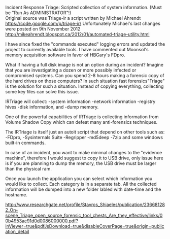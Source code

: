 Incident Response Triage: Scripted collection of system information. (Must be "Run As ADMINISTRATOR"!)  
Original source was Triage-ir a script written by Michael Ahrendt https://code.google.com/p/triage-ir/ 
Unfortunately Michael's last changes were posted on 9th November 2012
http://mikeahrendt.blogspot.ca/2012/01/automated-triage-utility.html

I have since fixed the "commands executed" logging errors and updated the project to currently available tools.
I have commented out Moonsol's memory acquisition software in favor of HBGary's FDpro.

What if having a full disk image is not an option during an incident?
Imagine that you are investigating a dozen or more possibly infected or compromised systems. 
Can you spend 2-8 hours making a forensic copy of the hard drives on those computers? 
In such situation fast forensics\"Triage" is the solution for such a situation. 
Instead of copying everything, collecting some key files can solve this issue.

IRTriage will collect: 
-system information
-network information
-registry hives
-disk information, and 
-dump memory. 

One of the powerful capabilities of IRTriage is collecting information from Volume Shadow Copy which can defeat many anti-forensics techniques.

The IRTriage is itself just an autoit script that depend on other tools such as: 
-FDpro,
-Sysinternals Suite 
-Regripper
-md5deep
-7zip
and some windows built-in commands.

In case of an incident, you want to make minimal changes to the "evidence machine", 
therefore I would suggest to copy it to USB drive, only issue here is if you are planning to dump the memory, the USB drive must be larger than the physical ram.

Once you launch the application you can select which information you would like to collect. 
Each category is in a separate tab. 
All the collected information will be dumped into a new folder labled with date-time and the hostname.

http://www.researchgate.net/profile/Stavros_Shiaeles/publication/236681282_On-scene_Triage_open_source_forensic_tool_chests_Are_they_effective/links/00b4953ac91d0d0086000000.pdf?inViewer=true&pdfJsDownload=true&disableCoverPage=true&origin=publication_detail
